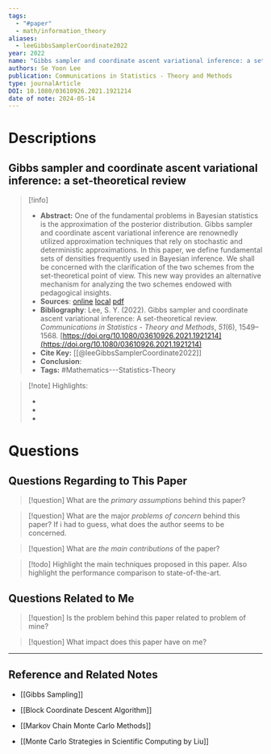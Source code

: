 ```yaml
---
tags:
  - "#paper"
  - math/information_theory
aliases:
  - leeGibbsSamplerCoordinate2022
year: 2022
name: "Gibbs sampler and coordinate ascent variational inference: a set-theoretical review"
authors: Se Yoon Lee
publication: Communications in Statistics - Theory and Methods
type: journalArticle
DOI: 10.1080/03610926.2021.1921214
date of note: 2024-05-14
---
```

# Descriptions

## Gibbs sampler and coordinate ascent variational inference: a set-theoretical review 
> [!info] 
> - **Abstract:** One of the fundamental problems in Bayesian statistics is the approximation of the posterior distribution. Gibbs sampler and coordinate ascent variational inference are renownedly utilized approximation techniques that rely on stochastic and deterministic approximations. In this paper, we define fundamental sets of densities frequently used in Bayesian inference. We shall be concerned with the clarification of the two schemes from the set-theoretical point of view. This new way provides an alternative mechanism for analyzing the two schemes endowed with pedagogical insights. 
> - **Sources**: [online](http://zotero.org/users/13492210/items/DTLMVBEK) [local](zotero://select/library/items/DTLMVBEK) [pdf](file:////home/lukexie/Documents/Papers/storage/RZN84GU8/Lee%20-%202022%20-%20Gibbs%20sampler%20and%20coordinate%20ascent%20variational%20in.pdf) 
> - **Bibliography**: Lee, S. Y. (2022). Gibbs sampler and coordinate ascent variational inference: A set-theoretical review. _Communications in Statistics - Theory and Methods_, _51_(6), 1549–1568. [https://doi.org/10.1080/03610926.2021.1921214](https://doi.org/10.1080/03610926.2021.1921214)
> - **Cite Key:** [[@leeGibbsSamplerCoordinate2022]] 
> - **Conclusion**:
> - **Tags:** #Mathematics---Statistics-Theory


>[!note] Highlights:
>
>-
>-
>-



# Questions
## Questions Regarding to This Paper


>[!question] 
>What are the *primary assumptions* behind this paper?



>[!question]
>What are the major *problems of concern* behind this paper? If i had to guess, what does the author seems to be concerned. 




>[!question]
>What are *the main contributions* of the paper?




>[!todo]
>Highlight the main techniques proposed in this paper. Also highlight the performance comparison to state-of-the-art.



## Questions Related to Me


> [!question] 
> Is the problem behind this paper related to problem of mine?



> [!question] 
> What impact does this paper have on me?




----

## Reference and Related Notes

- [[Gibbs Sampling]]
- [[Block Coordinate Descent Algorithm]]

- [[Markov Chain Monte Carlo Methods]]
- [[Monte Carlo Strategies in Scientific Computing by Liu]] 